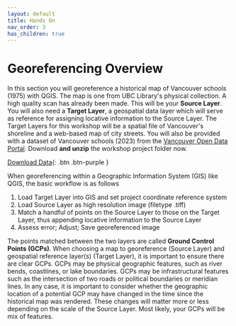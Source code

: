 ```yaml
---
layout: default
title: Hands On
nav_order: 3
has_children: true
---
```


# Georeferencing Overview

In this section you will georeference a historical map of Vancouver schools (1975) with QGIS. The map is one from UBC Library's physical collection. A high quality scan has already been made. This will be your **Source Layer**. You will also need a **Target Layer**, a geospatial data layer which will serve as reference for assigning locative information to the Source Layer. The Target Layers for this workshop will be a spatial file of Vancouver's shoreline and a web-based map of city streets. You will also be provided with a dataset of Vancouver schools (2023) from the [Vancouver Open Data Portal](https://opendata.vancouver.ca/explore/dataset/schools/map/?location=12,49.25526,-123.11228). Download **and unzip** the workshop project folder now.

[Download Data](){: .btn .btn-purple }
 
When georeferencing within a Geographic Information System (GIS) like QGIS, the basic workflow is as follows

1. Load Target Layer into GIS and set project coordinate reference system 
2. Load Source Layer as high resolution image (filetype .tiff) 
3. Match a handful of points on the Source Layer to those on the Target Layer, thus appending locative information to the Source Layer 
4. Assess error; Adjust; Save georeferenced image

The points matched between the two layers are called **Ground Control Points (GCPs)**. When choosing a map to georeference (Source Layer) and geospatial reference layer(s) (Target Layer), it is important to ensure there are clear GCPs. GCPs may be physical geographic features, such as river bends, coastlines, or lake boundaries. GCPs may be infrastructural features such as the intersection of two roads or political boundaries or meridian lines. In any case, it is important to consider whether the geographic location of a potential GCP may have changed in the time since the historical map was rendered. These changes will matter more or less depending on the scale of the Source Layer. Most likely, your GCPs will be mix of features.
<!-- For instance, if the goal is to georeference a map of lower British Columbia, the exact bends of the Fraser River are less important than it's general location. The Fraser River could therefore be used as a reference to match the Source to Target Layer.  -->
 
 



